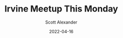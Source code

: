 ---
layout: podcast
title: "Irvine Meetup This Monday"
author: Scott Alexander
description: https://astralcodexten.substack.com/p/irvine-meetup-this-monday
date: 2022-04-16
length: 189517
duration: 47
guid: irvine-meetup-this-monday
---